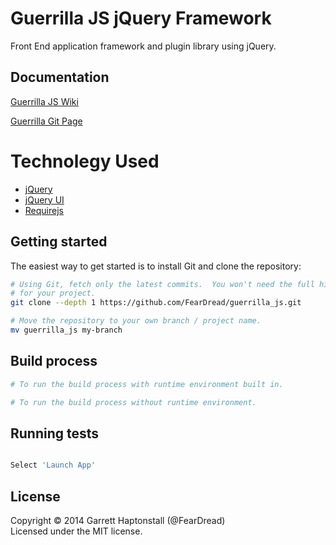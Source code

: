 Guerrilla JS jQuery Framework
=============================
Front End application framework and plugin library using jQuery.

## Documentation ##

[Guerrilla JS Wiki](https://github.com/FearDread/UltimateTotals/wiki)

[Guerrilla Git Page](http://feardread.github.io/UltimateTotals)

# Technolegy Used
  - [jQuery](http://jquery.org)
  - [jQuery UI](http://jqueryui.com)
  - [Requirejs](http://requirejs.org)

## Getting started ##

The easiest way to get started is to install Git and clone the repository:

``` bash
# Using Git, fetch only the latest commits.  You won't need the full history
# for your project.
git clone --depth 1 https://github.com/FearDread/guerrilla_js.git

# Move the repository to your own branch / project name.
mv guerrilla_js my-branch 
```

## Build process ##

``` bash
# To run the build process with runtime environment built in.

# To run the build process without runtime environment. 


```

## Running tests ##

``` bash

Select 'Launch App'

```
## License ##
Copyright © 2014 Garrett Haptonstall (@FearDread)  
Licensed under the MIT license.

